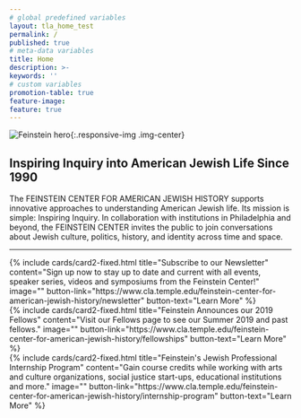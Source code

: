 ```yaml
---
# global predefined variables
layout: tla_home_test
permalink: /
published: true
# meta-data variables
title: Home
description: >-
keywords: ''
# custom variables
promotion-table: true
feature-image: 
feature: true
---
```

![Feinstein hero]({{site.baseurl}}/media/feinsteinrebrand2logo.png){:.responsive-img .img-center}

## Inspiring Inquiry into American Jewish Life Since 1990
The FEINSTEIN CENTER FOR AMERICAN JEWISH HISTORY supports innovative approaches to understanding American Jewish life. Its mission is simple: Inspiring Inquiry. In collaboration with institutions in Philadelphia and beyond, the FEINSTEIN CENTER invites the public to join conversations about Jewish culture, politics, history, and identity across time and space.

___

<div class="row row-wide">
  <div class="col m12 l4">{% include cards/card2-fixed.html
    title="Subscribe to our Newsletter"
    content="Sign up now to stay up to date and current with all events, speaker series, videos and symposiums from the Feinstein Center!"
    image=""
    button-link="https://www.cla.temple.edu/feinstein-center-for-american-jewish-history/newsletter"
    button-text="Learn More" %}
  </div>
  <div class="row row-wide">
    <div class="col m12 l4">{% include cards/card2-fixed.html
      title="Feinstein Announces our 2019 Fellows"
      content="Visit our Fellows page to see our Summer 2019 and past fellows."
      image=""
      button-link="https://www.cla.temple.edu/feinstein-center-for-american-jewish-history/fellowships"
      button-text="Learn More" %}
    </div>
    <div class="row row-wide">
      <div class="col m12 l4">{% include cards/card2-fixed.html
        title="Feinstein's Jewish Professional Internship Program"
        content="Gain course credits while working with arts and culture organizations, social justice start-ups, educational institutions and more."
        image=""
        button-link="https://www.cla.temple.edu/feinstein-center-for-american-jewish-history/internship-program"
        button-text="Learn More" %}
      </div>
</div>
